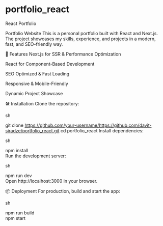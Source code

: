 # portfolio_react
React Portfolio 

Portfolio Website
This is a personal portfolio built with React and Next.js. The project showcases my skills, experience, and projects in a modern, fast, and SEO-friendly way.

🚀 Features
Next.js for SSR & Performance Optimization

React for Component-Based Development

SEO Optimized & Fast Loading

Responsive & Mobile-Friendly

Dynamic Project Showcase

🛠️ Installation
Clone the repository:

sh

git clone https://github.com/your-username/https://github.com/davit-siradze/portfolio_react.git
cd portfolio_react
Install dependencies:

sh

npm install  
Run the development server:

sh

npm run dev  
Open http://localhost:3000 in your browser.

📦 Deployment
For production, build and start the app:

sh

npm run build  
npm start  